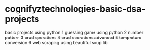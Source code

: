 # cognifyztechnologies-basic-dsa-projects
  basic projects using python
  1 guessing game using python
  2 number pattern
  3 crud operations
  4 crud operations advanced
  5 tempreture conversion
  6 web scraping using beautiful soup lib
